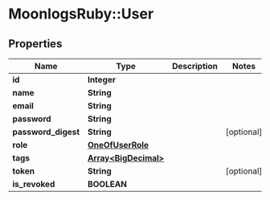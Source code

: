 # MoonlogsRuby::User

## Properties
Name | Type | Description | Notes
------------ | ------------- | ------------- | -------------
**id** | **Integer** |  | 
**name** | **String** |  | 
**email** | **String** |  | 
**password** | **String** |  | 
**password_digest** | **String** |  | [optional] 
**role** | [**OneOfUserRole**](OneOfUserRole.md) |  | 
**tags** | [**Array&lt;BigDecimal&gt;**](BigDecimal.md) |  | 
**token** | **String** |  | [optional] 
**is_revoked** | **BOOLEAN** |  | 

